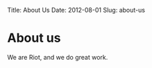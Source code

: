 Title: About Us
Date: 2012-08-01
Slug: about-us

About us
========

We are Riot, and we do great work.
